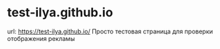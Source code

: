# test-ilya.github.io
url: https://test-ilya.github.io/
Просто тестовая страница для проверки отображения рекламы 

